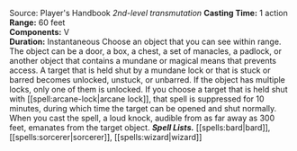 Source: Player's Handbook
*2nd-level transmutation*
**Casting Time:** 1 action  
**Range:** 60 feet  
**Components:** V  
**Duration:** Instantaneous
Choose an object that you can see within range. The object can be a door, a box, a chest, a set of manacles, a padlock, or another object that contains a mundane or magical means that prevents access.
A target that is held shut by a mundane lock or that is stuck or barred becomes unlocked, unstuck, or unbarred. If the object has multiple locks, only one of them is unlocked.
If you choose a target that is held shut with [[spell:arcane-lock|arcane lock]], that spell is suppressed for 10 minutes, during which time the target can be opened and shut normally.
When you cast the spell, a loud knock, audible from as far away as 300 feet, emanates from the target object.
***Spell Lists.*** [[spells:bard|bard]], [[spells:sorcerer|sorcerer]], [[spells:wizard|wizard]]
